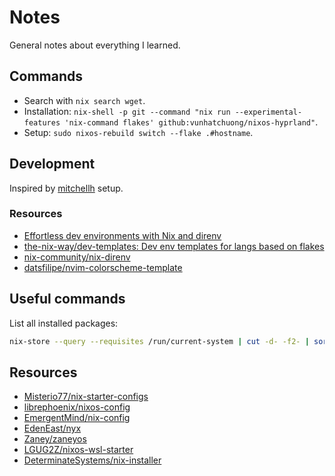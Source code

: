 # Notes

General notes about everything I learned.

## Commands

- Search with `nix search wget`.
- Installation: `nix-shell -p git --command "nix run --experimental-features 'nix-command flakes' github:vunhatchuong/nixos-hyprland"`.
- Setup: `sudo nixos-rebuild switch --flake .#hostname`.

## Development


Inspired by [mitchellh](https://github.com/mitchellh/nixos-config/) setup.

### Resources

- [Effortless dev environments with Nix and direnv](https://determinate.systems/posts/nix-direnv/)
- [the-nix-way/dev-templates: Dev env templates for langs based on flakes](https://github.com/the-nix-way/dev-templates)
- [nix-community/nix-direnv](https://github.com/nix-community/nix-direnv)
- [datsfilipe/nvim-colorscheme-template](https://github.com/datsfilipe/nvim-colorscheme-template)

## Useful commands

List all installed packages:

```bash
nix-store --query --requisites /run/current-system | cut -d- -f2- | sort | uniq
```

## Resources

- [Misterio77/nix-starter-configs](https://github.com/Misterio77/nix-starter-configs)
- [librephoenix/nixos-config](https://gitlab.com/librephoenix/nixos-config)
- [EmergentMind/nix-config](https://github.com/EmergentMind/nix-config)
- [EdenEast/nyx](https://github.com/EdenEast/nyx)
- [Zaney/zaneyos](https://gitlab.com/Zaney/zaneyos)
- [LGUG2Z/nixos-wsl-starter](https://github.com/LGUG2Z/nixos-wsl-starter)
- [DeterminateSystems/nix-installer](https://github.com/DeterminateSystems/nix-installer)
